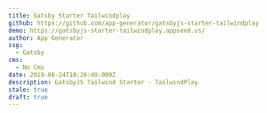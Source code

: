```yaml
---
title: Gatsby Starter Tailwindplay
github: https://github.com/app-generator/gatsbyjs-starter-tailwindplay
demo: https://gatsbyjs-starter-tailwindplay.appseed.us/
author: App Generator
ssg:
  - Gatsby
cms:
  - No Cms
date: 2019-06-24T18:26:49.000Z
description: GatsbyJS Tailwind Starter - TailwindPlay
stale: true
draft: true
---
```

